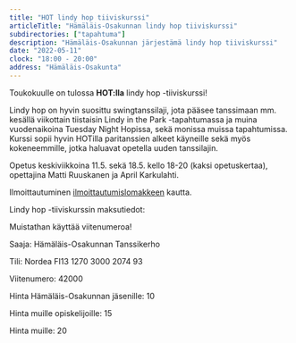 ```yaml
---
title: "HOT lindy hop tiiviskurssi"
articleTitle: "Hämäläis-Osakunnan lindy hop tiiviskurssi"
subdirectories: ["tapahtuma"]
description: "Hämäläis-Osakunnan järjestämä lindy hop tiiviskurssi"
date: "2022-05-11"
clock: "18:00 - 20:00"
address: "Hämäläis-Osakunta"
---
```


Toukokuulle on tulossa **HOT:lla** lindy hop -tiiviskurssi!

Lindy hop on hyvin suosittu swingtanssilaji, jota pääsee tanssimaan mm. kesällä viikottain tiistaisin Lindy in the Park -tapahtumassa ja muina vuodenaikoina Tuesday Night Hopissa, sekä monissa muissa tapahtumissa. Kurssi sopii hyvin HOTilla paritanssien alkeet käyneille sekä myös kokeneemmille, jotka haluavat opetella uuden tanssilajin.

Opetus keskiviikkoina 11.5. sekä 18.5. kello 18-20 (kaksi opetuskertaa), opettajina Matti Ruuskanen ja April Karkulahti.

Ilmoittautuminen [ilmoittautumislomakkeen](https://hamis.nettilomake.fi/form/13290) kautta.

Lindy hop -tiiviskurssin maksutiedot:

Muistathan käyttää viitenumeroa!

Saaja: Hämäläis-Osakunnan Tanssikerho

Tili: Nordea FI13 1270 3000 2074 93

Viitenumero: 42000

Hinta Hämäläis-Osakunnan jäsenille: 10

Hinta muille opiskelijoille: 15

Hinta muille: 20
